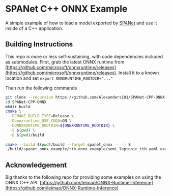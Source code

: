 # SPANet C++ ONNX Example

A simple example of how to load a model exported by [SPANet](https://github.com/Alexanders101/SPANet) and use it inside of a C++ application.

## Building Instructions

This repo is more or less self-sustaining, with code dependencies included as submodules. 
First, grab the latest ONNX runtime from [https://github.com/microsoft/onnxruntime/releases](https://github.com/microsoft/onnxruntime/releases).
Install it to a known location and set `export ONNXRUNTIME_ROOTDIR="..."`

Then run the following commands
```bash
git clone --recursive https://github.com/Alexanders101/SPANet-CPP-ONNX
cd SPANet-CPP-ONNX
mkdir build
cmake \
  -DCMAKE_BUILD_TYPE=Release \
  -Donnxruntime_USE_CUDA=ON \
  -DONNXRUNTIME_ROOTDIR=${ONNXRUNTIME_ROOTDIR} \
  -S $(pwd) \
  -B $(pwd)/build
  
cmake --build $(pwd)/build --target spanet_onnx -- -j 8
./build/spanet_onnx example/tth.onnx example/semi_leptonic_ttH.yaml example/example.h5 example/output.h5
```

## Acknowledgement
Big thanks to the following repo for providing some examples on using the ONNX C++ API: [https://github.com/leimao/ONNX-Runtime-Inference](https://github.com/leimao/ONNX-Runtime-Inference) 
